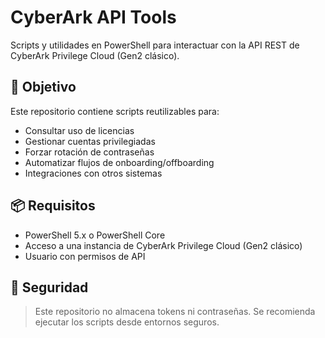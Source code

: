 # CyberArk API Tools

Scripts y utilidades en PowerShell para interactuar con la API REST de CyberArk Privilege Cloud (Gen2 clásico).

## 📌 Objetivo

Este repositorio contiene scripts reutilizables para:

- Consultar uso de licencias
- Gestionar cuentas privilegiadas
- Forzar rotación de contraseñas
- Automatizar flujos de onboarding/offboarding
- Integraciones con otros sistemas

## 📦 Requisitos

- PowerShell 5.x o PowerShell Core
- Acceso a una instancia de CyberArk Privilege Cloud (Gen2 clásico)
- Usuario con permisos de API

## 🔐 Seguridad

> Este repositorio no almacena tokens ni contraseñas. Se recomienda ejecutar los scripts desde entornos seguros.

